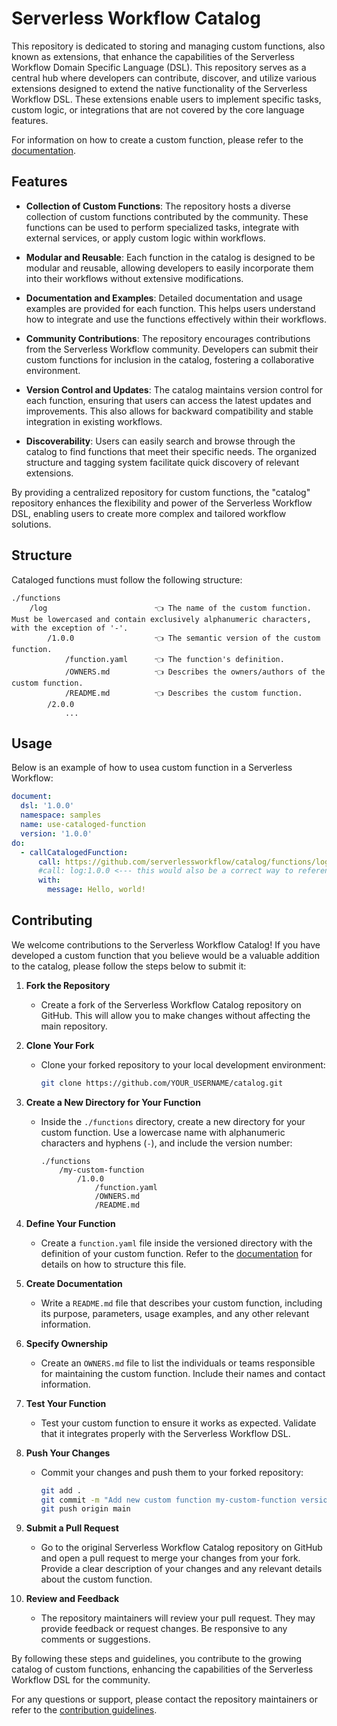 # Serverless Workflow Catalog

This repository is dedicated to storing and managing custom functions, also known as extensions, that enhance the capabilities of the Serverless Workflow Domain Specific Language (DSL). This repository serves as a central hub where developers can contribute, discover, and utilize various extensions designed to extend the native functionality of the Serverless Workflow DSL. These extensions enable users to implement specific tasks, custom logic, or integrations that are not covered by the core language features.

For information on how to create a custom function, please refer to the [documentation](https://github.com/serverlessworkflow/specification/blob/main/dsl.md#creating-a-custom-function).

## Features

- **Collection of Custom Functions**: The repository hosts a diverse collection of custom functions contributed by the community. These functions can be used to perform specialized tasks, integrate with external services, or apply custom logic within workflows.

- **Modular and Reusable**: Each function in the catalog is designed to be modular and reusable, allowing developers to easily incorporate them into their workflows without extensive modifications.

- **Documentation and Examples**: Detailed documentation and usage examples are provided for each function. This helps users understand how to integrate and use the functions effectively within their workflows.

- **Community Contributions**: The repository encourages contributions from the Serverless Workflow community. Developers can submit their custom functions for inclusion in the catalog, fostering a collaborative environment.

- **Version Control and Updates**: The catalog maintains version control for each function, ensuring that users can access the latest updates and improvements. This also allows for backward compatibility and stable integration in existing workflows.

- **Discoverability**: Users can easily search and browse through the catalog to find functions that meet their specific needs. The organized structure and tagging system facilitate quick discovery of relevant extensions.

By providing a centralized repository for custom functions, the "catalog" repository enhances the flexibility and power of the Serverless Workflow DSL, enabling users to create more complex and tailored workflow solutions.

## Structure

Cataloged functions must follow the following structure:

```
./functions
    /log                        👈 The name of the custom function. Must be lowercased and contain exclusively alphanumeric characters, with the exception of '-'.
        /1.0.0                  👈 The semantic version of the custom function.
            /function.yaml      👈 The function's definition.
            /OWNERS.md          👈 Describes the owners/authors of the custom function.
            /README.md          👈 Describes the custom function.
        /2.0.0
            ...
```

## Usage

Below is an example of how to usea custom function in a Serverless Workflow:

```yaml
document:
  dsl: '1.0.0'
  namespace: samples
  name: use-cataloged-function
  version: '1.0.0'
do:
  - callCatalogedFunction:
      call: https://github.com/serverlessworkflow/catalog/functions/log/1.0.0 #link to the repository directory that contains the function.yaml of the custom function to call.
      #call: log:1.0.0 <--- this would also be a correct way to reference the function, as it is registered in the official catalog.
      with:
        message: Hello, world!
```

## Contributing

We welcome contributions to the Serverless Workflow Catalog! If you have developed a custom function that you believe would be a valuable addition to the catalog, please follow the steps below to submit it:

1. **Fork the Repository**
   - Create a fork of the Serverless Workflow Catalog repository on GitHub. This will allow you to make changes without affecting the main repository.

2. **Clone Your Fork**
   - Clone your forked repository to your local development environment:
     ```bash
     git clone https://github.com/YOUR_USERNAME/catalog.git
     ```

3. **Create a New Directory for Your Function**
   - Inside the `./functions` directory, create a new directory for your custom function. Use a lowercase name with alphanumeric characters and hyphens (`-`), and include the version number:
     ```plaintext
     ./functions
         /my-custom-function
             /1.0.0
                 /function.yaml
                 /OWNERS.md
                 /README.md
     ```

4. **Define Your Function**
   - Create a `function.yaml` file inside the versioned directory with the definition of your custom function. Refer to the [documentation](https://github.com/serverlessworkflow/specification/blob/main/dsl.md#creating-a-custom-function) for details on how to structure this file.

5. **Create Documentation**
   - Write a `README.md` file that describes your custom function, including its purpose, parameters, usage examples, and any other relevant information.

6. **Specify Ownership**
   - Create an `OWNERS.md` file to list the individuals or teams responsible for maintaining the custom function. Include their names and contact information.

7. **Test Your Function**
   - Test your custom function to ensure it works as expected. Validate that it integrates properly with the Serverless Workflow DSL.

8. **Push Your Changes**
   - Commit your changes and push them to your forked repository:
     ```bash
     git add .
     git commit -m "Add new custom function my-custom-function version 1.0.0"
     git push origin main
     ```

9. **Submit a Pull Request**
   - Go to the original Serverless Workflow Catalog repository on GitHub and open a pull request to merge your changes from your fork. Provide a clear description of your changes and any relevant details about the custom function.

10. **Review and Feedback**
    - The repository maintainers will review your pull request. They may provide feedback or request changes. Be responsive to any comments or suggestions.

By following these steps and guidelines, you contribute to the growing catalog of custom functions, enhancing the capabilities of the Serverless Workflow DSL for the community.

For any questions or support, please contact the repository maintainers or refer to the [contribution guidelines](https://github.com/serverlessworkflow/catalog/blob/main/CONTRIBUTING.md).